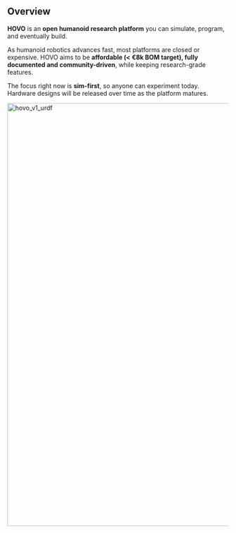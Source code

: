 ## Overview

**HOVO** is an **open humanoid research platform** you can simulate, program, and eventually build.

As humanoid robotics advances fast, most platforms are closed or expensive. HOVO aims to be **affordable (< €8k BOM target), fully documented and community-driven**, while keeping research-grade features.

The focus right now is **sim-first**, so anyone can experiment today. Hardware designs will be released over time as the platform matures.

<img width="1845" height="961" alt="hovo_v1_urdf" src="https://github.com/user-attachments/assets/97e37a8f-9362-486d-a928-348eaf1a1b1b" />
